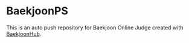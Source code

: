# BaekjoonPS
This is an auto push repository for Baekjoon Online Judge created with [BaekjoonHub](https://github.com/BaekjoonHub/BaekjoonHub).
